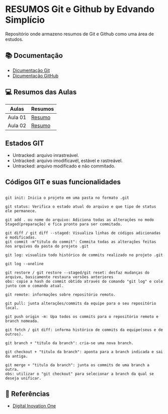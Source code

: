 # RESUMOS Git e Github by Edvando Simplício

Repositório onde armazeno resumos de Git e Github como uma área de estudos.

## 📚 Documentação
- [Dicumentação Git](https://git-scm.com/docs)
- [Dicumentação GitHub](https://docs.github.com/pt)

## 💻 Resumos das Aulas

| Aulas | Resumos |
| ----- | ------- |
| Aula 01 | [Resumo]() |
| Aula 02 | [Resumo]() |

## Estados GIT
- Untracked: arquivo inrastreável.
- Untracked: arquivo imodificavél, estável e rastreável.
- Untracked: arquivo modificado e não commitado.

## Códigos GIT e suas funcionalidades

```

git init: Inicia o projeto em uma pasta no formato .git

git status: Verifica o estado atual do arquivo e que tipo de status ele permanece.

git add . ou nome do arquivo: Adiciona todas as alterações no modo Staged(preparação) e fica pronto para ser commitado.

git diff / git diff --staged: Visualiza linhas de códigos adicionadas e modificadas.
git commit -m"titulo do commit": Commita todas as alterações feitas nos arquivos da pasta do projeto .git

git log: visualiza todo histórico de commits realizado no projeto .git

git log --oneline

git restore / git restore --staged/git reset: desfaz mudanças do arquivo, basicamente restaura versões anteriores
obs: copie a hash do commit obtido através do comando "git log" e cole junto com o comando atual.

git remote: informações sobre repositório remoto.

git pull: junta alterações/commits da equipe para o seu repositório local.

git push origin -m: Upa todos os commits para o repositório remoto e branch nomeada.

git fetch / git diff: informa histórico de commits da equipe(seus e de outros).

git branch + "titulo da branch": cria-se uma nova branch.

git checkout + "titulo da branch": aponta para a branch indicada e sai da antiga.

git merge + "titulo da branch": junta os commits de uma branch a outra.
obs: utilizar o "git checkout" para selecionar a branch da qual se deseja unificar.

```

## 🔎 Referências
- [Digital Inovation One](https://www.dio.me/)